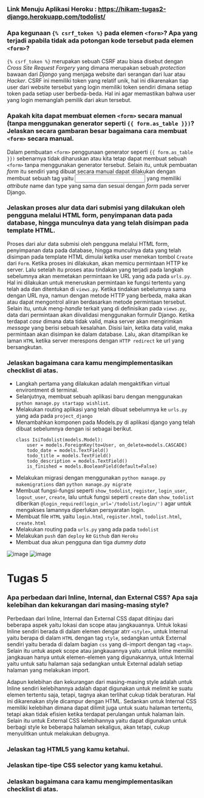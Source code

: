 ### Link Menuju Aplikasi Heroku : https://hikam-tugas2-django.herokuapp.com/todolist/

### Apa kegunaan `{% csrf_token %}` pada elemen `<form>`? Apa yang terjadi apabila tidak ada potongan kode tersebut pada elemen `<form>`?
`{% csrf_token %}` merupakan sebuah CSRF atau biasa disebut dengan *Cross Site Request Forgery* yang dimana merupakan sebuah *protection* bawaan dari *Django* yang menjaga website dari serangan dari luar atau *Hacker*. CSRF ini memiliki token yang relatif unik, hal ini dikarenakan tiap user dari website tersebut yang login memiliki token sendiri dimana setiap token pada setiap user berbeda-beda. Hal ini agar memastikan bahwa user yang login memanglah pemilik dari akun tersebut. 
  
### Apakah kita dapat membuat elemen `<form>` secara manual (tanpa menggunakan generator seperti `{{ form.as_table }})`? Jelaskan secara gambaran besar bagaimana cara membuat `<form>` secara manual.
Dalam pembuatan `<form>` penggunaan generator seperti `{{ form.as_table }})` sebenarnya tidak diharuskan atau kita tetap dapat membuat sebuah `<form>` tanpa menggunakan generator tersebut.
Selain itu, untuk pembuatan *form* itu sendiri yang dibuat secara manual dapat dilakukan dengan membuat sebuah tag yaitu <input> yang memiliki *attribute* name dan type yang sama dan sesuai dengan *form* pada server Django.

### Jelaskan proses alur data dari submisi yang dilakukan oleh pengguna melalui HTML form, penyimpanan data pada database, hingga munculnya data yang telah disimpan pada template HTML.
Proses dari alur data submisi oleh pengguna melalui HTML form, penyimpanan data pada database, hingga munculnya data yang telah disimpan pada template HTML dimulai ketika user menekan tombol `Create` dari `Form`. Ketika proses ini dilakukan, akan memicu permintaan HTTP ke server. Lalu setelah itu proses atau tindakan yang terjadi pada langkah sebelumnya akan memetakan permintaan ke URL yang ada pada `urls.py`. Hal ini dilakukan untuk meneruskan permintaan ke fungsi tertentu yang telah ada dan ditentukan di `views.py`. Ketika tindakan sebelumnya sama dengan URL nya, namun dengan metode HTTP yang berbeda, maka akan atau dapat mengontrol aliran berdasarkan metode permintaan tersebut. Selain itu, untuk meng-*handle* terkait yang di definisikan pada `views.py`, data dari permintaan akan diivalidasi menggunakan formulir Django. Ketika terdapat *case* dimana data tidak valid, maka server akan mengirimkan *message* yang berisi sebuah kesalahan. Disisi lain, ketika data valid, maka permintaan akan disimpan ke dalam database. Lalu, akan ditampilkan ke laman `HTML` ketika server merespons dengan `HTTP redirect` ke url yang bersangkutan.

### Jelaskan bagaimana cara kamu mengimplementasikan checklist di atas.
- Langkah pertama yang dilakukan adalah mengaktifkan virtual environtment di terminal.
- Selanjutnya, membuat sebuah aplikasi baru dengan menggunakan `python manage.py startapp wishlist`.
- Melakukan routing aplikasi yang telah dibuat sebelumnya ke `urls.py` yang ada pada `project_django`
- Menambahkan komponen pada Models.py di aplikasi django yang telah dibuat sebelumnya dengan isi sebagai berikut.
    ```
    class IsiTodolist(models.Model):
        user = models.ForeignKey(to=User, on_delete=models.CASCADE)
        todo_date = models.TextField()
        todo_title = models.TextField()
        todo_description = models.TextField()
        is_finished = models.BooleanField(default=False)
    ```
- Melakukan migrasi dengan menggunakan `python manage.py makemigrations` dan `python manage.py migrate`
- Membuat fungsi-fungsi seperti `show_todolist`, `register`, `login_user`, `logout_user`, `create`, lalu untuk fungsi seperti `create` dan `show_todolist` diberikan `@login_required(login_url='/todolist/login/')` agar untuk mengakses lamannya diperlukan persyaratan login.
- Membuat file `HTML` yaitu `login.html`, `register.html`, `todolist.html`, `create.html`
- Melakukan routing pada `urls.py` yang ada pada `todolist`
- Melakukan `push` dan `deploy` ke `Github` dan `Heroku`
- Membuat dua akun pengguna dan tiga *dummy data*

![image](https://user-images.githubusercontent.com/96283916/192886953-14e1e576-2d65-4c63-bdb6-5a8dfdc3dc43.png)
![image](https://user-images.githubusercontent.com/96283916/192887873-3cf79022-f08a-4bc6-810b-6daa6de43f43.png)

# Tugas 5
### Apa perbedaan dari Inline, Internal, dan External CSS? Apa saja kelebihan dan kekurangan dari masing-masing style?
Perbedaan dari Inline, Internal dan External CSS dapat ditinjau dari beberapa aspek yaitu lokasi dan scope atau jangkauannya. Untuk lokasi Inline sendiri berada di dalam elemen dengar atrr `<style>`, untuk Internal yaitu berapa di dalam `HTML` dengan tag `style`, sedangkan untuk External sendiri yaitu berada di dalam bagian `css` yang di-import dengan tag `<tag>`. Selain itu untuk aspek scope atau jangkauannya yaitu untuk Inline memiliki jangkauan hanya untuk elemen-elemen yang digunakannya, untuk Internal yaitu untuk satu halaman saja sedangkan untuk External adalah setiap halaman yang melakukan import.

Adapun kelebihan dan kekurangan dari masing-masing style adalah untuk Inline sendiri kelebihannya adalah dapat digunakan untuk melimit ke suatu elemen tertentu saja, tetapi, tagnya akan terlihat cukup tidak beraturan. Hal ini dikarenakan style dicampur dengan HTML. Sedankan untuk Internal CSS memiliki kelebihan dimana dapat dilimit juga untuk suatu halaman tertentu, tetapi akan tidak efisien ketika terdapat perulangan untuk halaman lain. Selain itu untuk External CSS kelebihannya yaitu dapat digunakan untuk berbagi style ke beberapa halaman sekaligus, akan tetapi, cukup menyulitkan untuk melakukan debugnya. 

### Jelaskan tag HTML5 yang kamu ketahui.

### Jelaskan tipe-tipe CSS selector yang kamu ketahui.

### Jelaskan bagaimana cara kamu mengimplementasikan checklist di atas.
